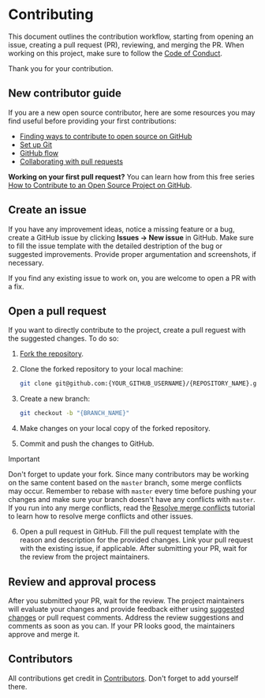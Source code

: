 # Contributing

This document outlines the contribution workflow, starting from opening an issue, creating a pull request (PR), reviewing, and merging the PR. When working on this project, make sure to follow the [Code of Conduct](./CODE_OF_CONDUCT.md).

Thank you for your contribution.

## New contributor guide 

If you are a new open source contributor, here are some resources you may find useful before providing your first contributions:

- [Finding ways to contribute to open source on GitHub](https://docs.github.com/en/get-started/exploring-projects-on-github/finding-ways-to-contribute-to-open-source-on-github)
- [Set up Git](https://docs.github.com/en/get-started/getting-started-with-git/set-up-git)
- [GitHub flow](https://docs.github.com/en/get-started/using-github/github-flow)
- [Collaborating with pull requests](https://docs.github.com/en/github/collaborating-with-pull-requests)

**Working on your first pull request?** You can learn how from this free series [How to Contribute to an Open Source Project on GitHub](https://kcd.im/pull-request).

## Create an issue 

If you have any improvement ideas, notice a missing feature or a bug, create a GitHub issue by clicking **Issues -> New issue** in GitHub. Make sure to fill the issue template with the detailed destription of the bug or suggested improvements. Provide proper argumentation and screenshots, if necessary.

If you find any existing issue to work on, you are welcome to open a PR with a fix.

## Open a pull request

If you want to directly contribute to the project, create a pull reguest with the suggested changes. To do so:

1. [Fork the repository](https://docs.github.com/en/pull-requests/collaborating-with-pull-requests/working-with-forks/fork-a-repo#fork-an-example-repository).

2. Clone the forked repository to your local machine:

    ```bash
    git clone git@github.com:{YOUR_GITHUB_USERNAME}/{REPOSITORY_NAME}.git
    ```

3. Create a new branch:

    ```bash
    git checkout -b "{BRANCH_NAME}"
    ```

4. Make changes on your local copy of the forked repository.

5. Commit and push the changes to GitHub. 

> [!IMPORTANT]  
> Don't forget to update your fork. Since many contributors may be working on the same content based on the `master` branch, some merge conflicts may occur. Remember to rebase with `master` every time before pushing your changes and make sure your branch doesn't have any conflicts with `master`. If you run into any merge conflicts, read the [Resolve merge conflicts](https://github.com/skills/resolve-merge-conflicts) tutorial to learn how to resolve merge conflicts and other issues.

6. Open a pull request in GitHub. Fill the pull request template with the reason and description for the provided changes. Link your pull request with the existing issue, if applicable. After submitting your PR, wait for the review from the project maintainers.

## Review and approval process

After you submitted your PR, wait for the review. The project maintainers will evaluate your changes and provide feedback either using [suggested changes](https://docs.github.com/en/github/collaborating-with-issues-and-pull-requests/incorporating-feedback-in-your-pull-request) or pull request comments. Address the review suggestions and comments as soon as you can. If your PR looks good, the maintainers approve and merge it. 

## Contributors 

All contributions get credit in [Contributors](CONTRIBUTORS.md). Don't forget to add yourself there. 
